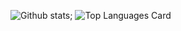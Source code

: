 
![Github stats](https://github-readme-stats.vercel.app/api?username=drewwint&theme=highcontrast&show_icons=true&count_private=true); ![Top Languages Card](https://github-readme-stats.vercel.app/api/top-langs/?username=drewwint)
